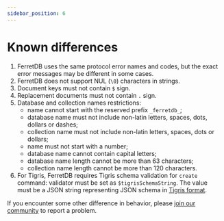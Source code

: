 ```yaml
---
sidebar_position: 6
---
```


# Known differences

<!-- Each point should have a corresponding test file in https://github.com/FerretDB/dance/tree/main/tests/diff -->

1. FerretDB uses the same protocol error names and codes, but the exact error messages may be different in some cases.
2. FerretDB does not support NUL (`\0`) characters in strings.
3. Document keys must not contain `$` sign.
4. Replacement documents must not contain `.` sign.
5. Database and collection names restrictions:
   * name cannot start with the reserved prefix `_ferretdb_`;
   * database name must not include non-latin letters, spaces, dots, dollars or dashes;
   * collection name must not include non-latin letters, spaces, dots or dollars;
   * name must not start with a number;
   * database name cannot contain capital letters;
   * database name length cannot be more than 63 characters;
   * collection name length cannot be more than 120 characters.
6. For Tigris, FerretDB requires Tigris schema validation for `create` command: validator must be set as `$tigrisSchemaString`.
   The value must be a JSON string representing JSON schema in [Tigris format](https://docs.tigrisdata.com/overview/schema).

If you encounter some other difference in behavior,
please [join our community](https://github.com/FerretDB/FerretDB#community) to report a problem.
